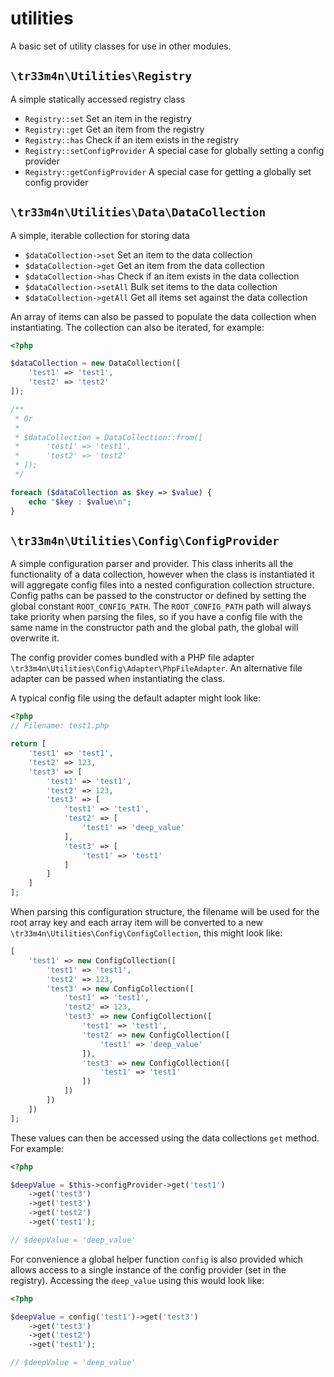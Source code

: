 # utilities
A basic set of utility classes for use in other modules.

## `\tr33m4n\Utilities\Registry`
A simple statically accessed registry class

- `Registry::set` Set an item in the registry
- `Registry::get` Get an item from the registry
- `Registry::has` Check if an item exists in the registry
- `Registry::setConfigProvider` A special case for globally setting a config provider
- `Registry::getConfigProvider` A special case for getting a globally set config provider

## `\tr33m4n\Utilities\Data\DataCollection`
A simple, iterable collection for storing data

- `$dataCollection->set` Set an item to the data collection
- `$dataCollection->get` Get an item from the data collection
- `$dataCollection->has` Check if an item exists in the data collection
- `$dataCollection->setAll` Bulk set items to the data collection
- `$dataCollection->getAll` Get all items set against the data collection

An array of items can also be passed to populate the data collection when instantiating. The collection can also be iterated, for example:
```php
<?php

$dataCollection = new DataCollection([
    'test1' => 'test1',
    'test2' => 'test2'
]);

/**
 * Or 
 * 
 * $dataCollection = DataCollection::from([
 *      'test1' => 'test1',
 *      'test2' => 'test2'
 * ]);
 */

foreach ($dataCollection as $key => $value) {
    echo "$key : $value\n";
}
```

## `\tr33m4n\Utilities\Config\ConfigProvider`
A simple configuration parser and provider. This class inherits all the functionality of a data collection, however when the class is instantiated
it will aggregate config files into a nested configuration collection structure. Config paths can be passed to the constructor or
defined by setting the global constant `ROOT_CONFIG_PATH`. The `ROOT_CONFIG_PATH` path will always take priority when parsing the files, so if you have a config file with the same name
in the constructor path and the global path, the global will overwrite it.

The config provider comes bundled with a PHP file adapter `\tr33m4n\Utilities\Config\Adapter\PhpFileAdapter`. An alternative file adapter can be passed when instantiating the class.
 
A typical config file using the default adapter might look like:
```php
<?php
// Filename: test1.php

return [
    'test1' => 'test1',
    'test2' => 123,
    'test3' => [
        'test1' => 'test1',
        'test2' => 123,
        'test3' => [
            'test1' => 'test1',
            'test2' => [
                'test1' => 'deep_value'
            ],
            'test3' => [
                'test1' => 'test1'
            ]
        ]
    ]
];
```
When parsing this configuration structure, the filename will be used for the root array key and each array item will be converted to a new `\tr33m4n\Utilities\Config\ConfigCollection`, this might look like:
```php
[
    'test1' => new ConfigCollection([
        'test1' => 'test1',
        'test2' => 123,
        'test3' => new ConfigCollection([
            'test1' => 'test1',
            'test2' => 123,
            'test3' => new ConfigCollection([
                'test1' => 'test1',
                'test2' => new ConfigCollection([
                    'test1' => 'deep_value'
                ]),
                'test3' => new ConfigCollection([
                    'test1' => 'test1'
                ])
            ])
        ])
    ])
];
```
These values can then be accessed using the data collections `get` method. For example:
```php
<?php

$deepValue = $this->configProvider->get('test1')
    ->get('test3')
    ->get('test3')
    ->get('test2')
    ->get('test1');

// $deepValue = 'deep_value'
```
For convenience a global helper function `config` is also provided which allows access to a single instance of the config provider (set in the registry). Accessing the `deep_value` using this would look like:
```php
<?php

$deepValue = config('test1')->get('test3')
    ->get('test3')
    ->get('test2')
    ->get('test1');

// $deepValue = 'deep_value'
```